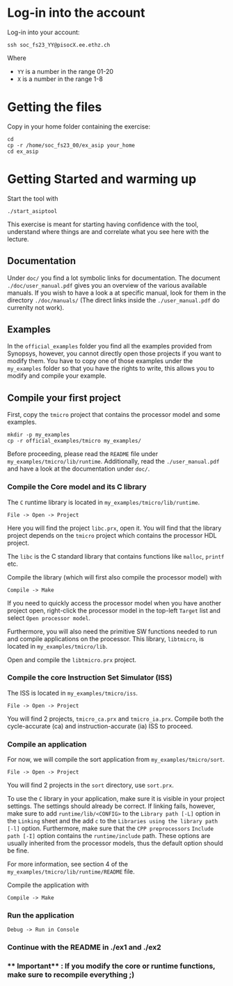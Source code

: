 # Log-in into the account

Log-in into your account:

```
ssh soc_fs23_YY@pisocX.ee.ethz.ch
```

Where

- `YY` is a number in the range 01-20
- `X` is a number in the range 1-8

# Getting the files

Copy in your home folder containing the exercise:

```
cd
cp -r /home/soc_fs23_00/ex_asip your_home
cd ex_asip
```

# Getting Started and warming up

Start the tool with

```
./start_asiptool
```

This exercise is meant for starting having confidence with the tool,
understand where things are and correlate what you see here with the lecture.

## Documentation

Under `doc/` you find a lot symbolic links for documentation. The document
`./doc/user_manual.pdf` gives you an overview of the various available manuals.
If you wish to have a look a at specific manual, look for them in the directory
`./doc/manuals/` (The direct links inside the `./user_manual.pdf` do currenlty
not work).

## Examples

In the `official_examples` folder you find all the examples provided from
Synopsys, however, you cannot directly open those projects if you want to modify them.
You have to copy one of those examples under the `my_examples` folder so that you
have the rights to write, this allows you to modify and compile your example.

## Compile your first project

First, copy the `tmicro` project that contains the processor model and some examples.

```
mkdir -p my_examples
cp -r official_examples/tmicro my_examples/
```

Before proceeding, please read the `README` file under
`my_examples/tmicro/lib/runtime`.
Additionally, read the `./user_manual.pdf` and have a look at the documentation under `doc/`.


### Compile the Core model and its C library

The `C` runtime library is located in `my_examples/tmicro/lib/runtime`.

```
File -> Open -> Project
```

Here you will find the project `libc.prx`, open it. You will find that the library
project depends on the `tmicro` project which contains the processor HDL
project.

The `libc` is the C standard library that contains functions like `malloc`, `printf`
etc.

Compile the library (which will first also compile the processor model) with
```
Compile -> Make
```
If you need to quickly access the processor model when you have another project open,
right-click the processor model in the top-left `Target` list and select
`Open processor model`.

Furthermore, you will also need the primitive SW functions needed to run and
compile applications on the processor. This library, `libtmicro`, is located in
`my_examples/tmicro/lib`.

Open and compile the `libtmicro.prx` project.


### Compile the core Instruction Set Simulator (ISS)

The ISS is located in `my_examples/tmicro/iss`.

```
File -> Open -> Project
```

You will find 2 projects, `tmicro_ca.prx` and `tmicro_ia.prx`.
Compile both the cycle-accurate (ca) and instruction-accurate (ia) ISS to proceed.

### Compile an application

For now, we will compile the sort application from `my_examples/tmicro/sort`.
```
File -> Open -> Project
```

You will find 2 projects in the `sort` directory, use `sort.prx`.

To use the `C` library in your application, make sure it is visible in your
project settings. The settings should already be correct. If linking fails,
however, make sure to add `runtime/lib/<CONFIG>` to the `Library path [-L]`
option in the `Linking` sheet and the add `c` to the `Libraries using the library path
[-l]` option. Furthermore, make sure that the `CPP preprocessors` `Include path
[-I]` option contains the `runtime/include` path. These options are usually
inherited from the processor models, thus the default option should be fine.

For more information, see section 4 of the
`my_examples/tmicro/lib/runtime/README` file.

Compile the application with
```
Compile -> Make
```

### Run the application

```
Debug -> Run in Console
```

### Continue with the README in ./ex1 and ./ex2

### ** Important** : If you modify the core or runtime functions, make sure to recompile everything ;)
